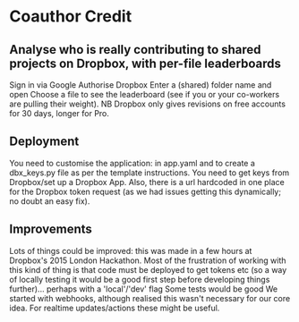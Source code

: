 # Coauthor Credit

## Analyse who is really contributing to shared projects on Dropbox, with per-file leaderboards

Sign in via Google
Authorise Dropbox
Enter a (shared) folder name and open
Choose a file to see the leaderboard (see if you or your co-workers are pulling their weight).
NB Dropbox only gives revisions on free accounts for 30 days, longer for Pro.

## Deployment

You need to customise the application: in app.yaml and to create a dbx_keys.py file as per the template instructions.
You need to get keys from Dropbox/set up a Dropbox App.
Also, there is a url hardcoded in one place for the Dropbox token request (as we had issues getting this dynamically; no doubt an easy fix).

## Improvements

Lots of things could be improved: this was made in a few hours at Dropbox's 2015 London Hackathon.
Most of the frustration of working with this kind of thing is that code must be deployed to get tokens etc (so a way of locally testing it would be a good first step before developing things further)... perhaps with a 'local'/'dev' flag
Some tests would be good
We started with webhooks, although realised this wasn't necessary for our core idea. For realtime updates/actions these might be useful.

